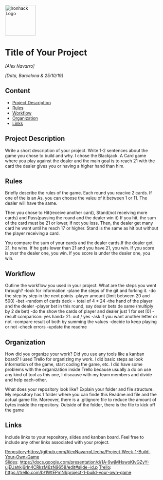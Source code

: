 <img src="https://bit.ly/2VnXWr2" alt="Ironhack Logo" width="100"/>

# Title of Your Project
*[Alex Navarro]*

*[Data, Barcelona & 25/10/19]*

## Content
- [Project Description](#project-description)
- [Rules](#rules)
- [Workflow](#workflow)
- [Organization](#organization)
- [Links](#links)

## Project Description
Write a short description of your project. Write 1-2 sentences about the game you chose to build and why.
I chose the Blackjack. A Card game where you play against the dealer and the main goal is to reach 21 with the card the dealer gives you or having a higher hand than him.

## Rules
Briefly describe the rules of the game.
Each round you reacive 2 cards. If one of the is an As, you can choose the valeu of it between 1 or 11.
The dealer will have the same.

Then you chose to Hit(receive another card), Stand(not receiving more cards) and Pass(passing the round and the dealer win it)
If you hit, the sum of the card must be 21 or lower, if not you loss. Then, the dealer get many card he want until he reach 17 or higher. 
Stand is the same as hit but without the player receiving a card.

You compare the sum of your cards and the dealer cards.If the dealer get 21, he wins. If he gets lower than 21 and you have 21, you win. If you score is over the dealer one, you win. If you score is under the dealer one, you win.


## Workflow
Outline the workflow you used in your project. What are the steps you went through?
-look for information
-plane the steps of the git and forking it.
-do the step by step in the next points
-player amount (limit between 20 and 500)
-bet
-random of cards deck = total of 4 * 24
-the hand of the player and the dealer
-player bet in this round, say dealer bets de same (multiply by 2 de bet)
-do the show the cards of player and dealer just 1 for set [0]
-result comparison: yes hand> 21: out / yes
-ask if you want another letter or not
-compare result of both by summing the values
-decide to keep playing or not
-check errors
-update the readme

## Organization
How did you organize your work? Did you use any tools like a kanban board?
I used Trello for organizing my work. I did basic steps as look information of the game, start coding the game, etc. I did have some problems with the organization inside Trello because usually a do on use any kind of tool as this one, I discause with my team members and divide and help each-other.

What does your repository look like? Explain your folder and file structure.
My repository has 1 folder where you can finde this Readme.md file and the actual game file. Moreover, there is a .gitignore file to reduce the amount of bytes inside the repository. Outside of the folder, there is the file to kick off the game

## Links
Include links to your repository, slides and kanban board. Feel free to include any other links associated with your project.

[Repository](https://github.com/):https://github.com/AlexNavarroLlecha/Project-Week-1-Build-Your-Own-Game  
[Slides](https://slides.com/): https://docs.google.com/presentation/d/1A-9wjMHswoKlvGZyY-ujEUahkj6rln4CRkzM6zN9658/edit#slide=id.p 
[Trello](https://trello.com/en): https://trello.com/b/1WtEPmNI/project-1-build-your-own-game  
